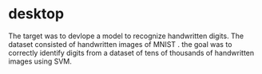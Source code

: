 # desktop
The target was to devlope a model to recognize handwritten digits. The dataset consisted of handwritten images of MNIST . the goal was to correctly identify digits from a dataset of tens of thousands of handwritten images using SVM. 
